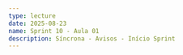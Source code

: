 ```yaml
---
type: lecture
date: 2025-08-23
name: Sprint 10 - Aula 01
description: Síncrona - Avisos - Início Sprint
---
```

